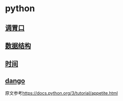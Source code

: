 # python

## [调胃口](python/tut-appetite.md)

## [数据结构](python/tut-datastructure.md)

## [时间](python/tut-datetime.md)

## [dango](python/django.md)
原文参考<https://docs.python.org/3/tutorial/appetite.html>
